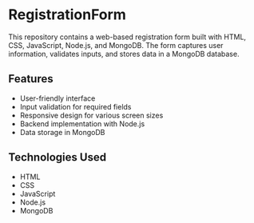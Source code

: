 # RegistrationForm

This repository contains a web-based registration form built with HTML, CSS, JavaScript, Node.js, and MongoDB. The form captures user information, validates inputs, and stores data in a MongoDB database.

## Features

- User-friendly interface
- Input validation for required fields
- Responsive design for various screen sizes
- Backend implementation with Node.js
- Data storage in MongoDB

## Technologies Used

- HTML
- CSS
- JavaScript
- Node.js
- MongoDB

